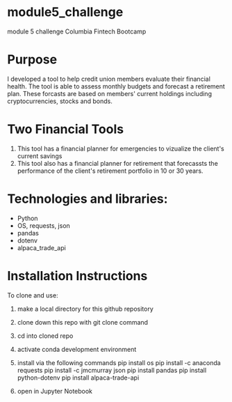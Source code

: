 # module5_challenge
module 5 challenge Columbia Fintech Bootcamp

# Purpose
I developed a tool to help credit union members evaluate their financial health. The tool is able to assess monthly budgets and forecast a retirement plan. These forcasts are based on members' current holdings including cryptocurrencies, stocks and bonds.

# Two Financial Tools
1) This tool has a financial planner for emergencies to vizualize the client's current savings
2) This tool also has a financial planner for retirement that forecassts the performance of the client's retirement portfolio in 10 or 30 years. 

# Technologies and libraries:
- Python
- OS, requests, json
- pandas
- dotenv
- alpaca_trade_api

# Installation Instructions
To clone and use:
1) make a local directory for this github repository
2) clone down this repo with git clone command
3) cd into cloned repo
4) activate conda development environment
5) install via the following commands
    pip install os
    pip install -c anaconda requests
    pip install -c jmcmurray json
    pip install pandas
    pip install python-dotenv
    pip install alpaca-trade-api

6) open in Jupyter Notebook
